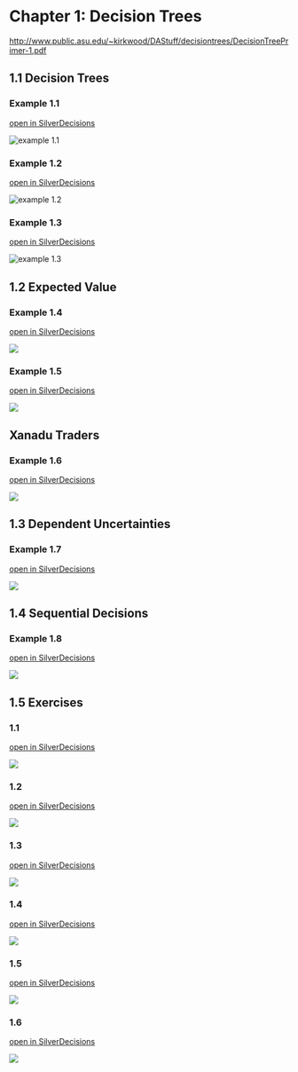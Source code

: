 # Chapter 1: Decision Trees

http://www.public.asu.edu/~kirkwood/DAStuff/decisiontrees/DecisionTreePrimer-1.pdf

## 1.1 Decision Trees

### Example 1.1

[open in SilverDecisions](http://www.silverdecisions.pl/SilverDecisions.html?LOAD_SD_TREE_JSON=https://raw.githubusercontent.com/leastwanted/decision_tree/master/decision_tree_primer/example_1.1.json)

![example 1.1](example_1.1.png)

### Example 1.2

[open in SilverDecisions](http://www.silverdecisions.pl/SilverDecisions.html?LOAD_SD_TREE_JSON=https://raw.githubusercontent.com/leastwanted/decision_tree/master/decision_tree_primer/example_1.2.json)

![example 1.2](example_1.2.png)

### Example 1.3

[open in SilverDecisions](http://www.silverdecisions.pl/SilverDecisions.html?LOAD_SD_TREE_JSON=https://raw.githubusercontent.com/leastwanted/decision_tree/master/decision_tree_primer/example_1.3.json)

![example 1.3](example_1.3.png)

## 1.2 Expected Value

### Example 1.4

[open in SilverDecisions](http://www.silverdecisions.pl/SilverDecisions.html?LOAD_SD_TREE_JSON=https://raw.githubusercontent.com/leastwanted/decision_tree/master/decision_tree_primer/example_1.4.json)

![](example_1.4.png)

### Example 1.5

[open in SilverDecisions](http://www.silverdecisions.pl/SilverDecisions.html?LOAD_SD_TREE_JSON=https://raw.githubusercontent.com/leastwanted/decision_tree/master/decision_tree_primer/example_1.5.json)

![](example_1.5.png)

## Xanadu Traders

### Example 1.6

[open in SilverDecisions](http://www.silverdecisions.pl/SilverDecisions.html?LOAD_SD_TREE_JSON=https://raw.githubusercontent.com/leastwanted/decision_tree/master/decision_tree_primer/example_1.6.json)

![](example_1.6.png)

## 1.3 Dependent Uncertainties

### Example 1.7

[open in SilverDecisions](http://www.silverdecisions.pl/SilverDecisions.html?LOAD_SD_TREE_JSON=https://raw.githubusercontent.com/leastwanted/decision_tree/master/decision_tree_primer/example_1.7.json)

![](example_1.7.png)

## 1.4 Sequential Decisions

### Example 1.8

[open in SilverDecisions](http://www.silverdecisions.pl/SilverDecisions.html?LOAD_SD_TREE_JSON=https://raw.githubusercontent.com/leastwanted/decision_tree/master/decision_tree_primer/example_1.8.json)

![](example_1.8.svg)

## 1.5 Exercises

### 1.1

[open in SilverDecisions](http://www.silverdecisions.pl/SilverDecisions.html?LOAD_SD_TREE_JSON=https://raw.githubusercontent.com/leastwanted/decision_tree/master/decision_tree_primer/exercise_1.1.json)

![](exercise_1.1.png)

### 1.2

[open in SilverDecisions](http://www.silverdecisions.pl/SilverDecisions.html?LOAD_SD_TREE_JSON=https://raw.githubusercontent.com/leastwanted/decision_tree/master/decision_tree_primer/exercise_1.2.json)

![](exercise_1.2.png)

### 1.3

[open in SilverDecisions](http://www.silverdecisions.pl/SilverDecisions.html?LOAD_SD_TREE_JSON=https://raw.githubusercontent.com/leastwanted/decision_tree/master/decision_tree_primer/exercise_1.3.json)

![](exercise_1.3.png)

### 1.4

[open in SilverDecisions](http://www.silverdecisions.pl/SilverDecisions.html?LOAD_SD_TREE_JSON=https://raw.githubusercontent.com/leastwanted/decision_tree/master/decision_tree_primer/exercise_1.4.json)

![](exercise_1.4.png)

### 1.5

[open in SilverDecisions](http://www.silverdecisions.pl/SilverDecisions.html?LOAD_SD_TREE_JSON=https://raw.githubusercontent.com/leastwanted/decision_tree/master/decision_tree_primer/exercise_1.5.json)

![](exercise_1.5.png)

### 1.6

[open in SilverDecisions](http://www.silverdecisions.pl/SilverDecisions.html?LOAD_SD_TREE_JSON=https://raw.githubusercontent.com/leastwanted/decision_tree/master/decision_tree_primer/exercise_1.6.json)

![](exercise_1.6.svg)
